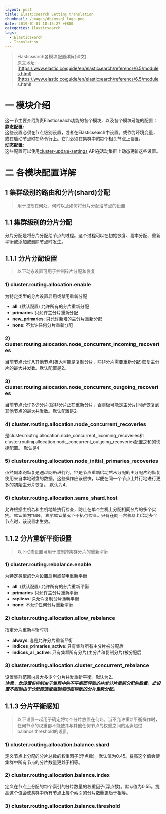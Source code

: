 ```yaml
---
layout: post
title: Elasticsearch Setting translation
thumbnail: /images/db/mysql_logo.png
date: 2019-01-01 10:15:27 +0800
categories: Elasticsearch
tags: 
  - Elasticsearch
  - Translation
---
```

> Elasticsearch各模块配置详解(译文)  
> 原文地址: [https://www.elastic.co/guide/en/elasticsearch/reference/6.5/modules.html](https://www.elastic.co/guide/en/elasticsearch/reference/6.5/modules.html)

# 一 模块介绍
  这一节主要介绍负责Elasticsearch功能的各个模块，以及各个模块可能的配置：  
  **静态配置:**  
  这些设置必须在节点级别设置，或者在Elasticsearch中设置。或作为环境变量，或在启动节点时在命令行上。它们必须在集群中的每个相关节点上设置。  
  **动态配置:**  
  这些配置可以使用[cluster-update-settings](https://www.elastic.co/guide/en/elasticsearch/reference/current/cluster-update-settings.html) 
  API在活动集群上动态更新这些设置。

# 二 各模块配置详解
## 1 集群级别的路由和分片(shard)分配
> 用于控制在何处、何时以及如何将分片分配给节点的设置
## 1.1 集群级别的分片分配
  分片分配是将分片分配给节点的过程。这个过程可以在初始恢复、副本分配、重新平衡或添加或删除节点时发生。
## 1.1.1 分片分配设置
> 以下动态设置可用于控制碎片分配和恢复
### 1) cluster.routing.allocation.enable
  为特定类型的分片设置启用或禁用重新分配
  - **all**: (默认配置) 允许所有的分片重新分配
  - **primaries**: 只允许主分片重新分配
  - **new_primaries**: 只允许新增的主分片重新分配
  - **none**: 不允许任何分片重新分配  
   
### 2) cluster.routing.allocation.node_concurrent_incoming_recoveries
  当前节点允许从其他节点(极大可能是复制分片，除非分片需要重新分配)恢复主分片的最大并发数。默认配置是2。
  
### 3) cluster.routing.allocation.node_concurrent_outgoing_recoveries
  当前节点允许多少分片(除非分片正在重新分片，否则极可能是主分片)同步恢复到其他节点的最大并发数。默认配置是2。
  
### 4) cluster.routing.allocation.node_concurrent_recoveries
  是cluster.routing.allocation.node_concurrent_incoming_recoveries和cluster.routing.allocation.node_concurrent_outgoing_recoveries配置之和的快捷配置。
  默认是4
  
### 5) cluster.routing.allocation.node_initial_primaries_recoveries
  虽然副本的恢复是通过网络进行的，但是节点重新启动后未分配的主分配片的恢复使用来自本地磁盘的数据。这些操作应该很快，以便在同一个节点上并行地进行更多的初始主分片恢复。
  默认为4。  
  
### 6) cluster.routing.allocation.same_shard.host
  允许根据主机名和主机地址执行检查，防止在单个主机上分配相同分片的多个实例。默认值为false，表示默认情况下不执行检查。只有在同一台机器上启动多个节点时，该设置才生效。

## 1.1.2 分片重新平衡设置
> 以下动态设置可用于控制跨集群分片的重新平衡
### 1) cluster.routing.rebalance.enable
  为特定类型的分片设置启用或禁用重新平衡
  - **all**: (默认配置) 允许所有的分片重新平衡 
  - **primaries**: 只允许主分片重新平衡
  - **replicas**: 只允许复制分片重新平衡
  - **none**: 不允许任何分片重新平衡
  
### 2) cluster.routing.allocation.allow_rebalance
  指定分片重新平衡时机 
  - **always**: 总是允许分片重新平衡 
  - **indices_primaries_active**: 只有集群所有主分片被分配后
  - **indices_all_active**: 只有集群所有分片(主分片和复制分片)被分配后
  
### 3) cluster.routing.allocation.cluster_concurrent_rebalance
  设置集群范围内最大多少个分片并发重新平衡。默认为2。  
  _**注意，此设置仅控制由于集群中的不平衡而导致的并发分片重新分配的数量。此设置不限制由于分配筛选或强制感知而导致的分片重新分配。**_ 

## 1.1.3 分片平衡感知
> 以下设置一起用于确定将每个分片放置在何处。当不允许重新平衡操作时，任何节点的权重都不能使其与其他任何节点的权重之间的距离超过balance.threshold的设置。
### 1) cluster.routing.allocation.balance.shard
  定义节点上分配的分片总数的权重因子(浮点数)。默认值为0.45。提高这个值会使集群中所有节点的分片数量更趋于相等。
  
### 2) cluster.routing.allocation.balance.index
  定义在节点上分配的每个索引的分片数量的权重因子(浮点数)。默认值为0.55。提高这个值会使集群中所有节点上每个索引的分片数量更趋于相等。
  
### 3) cluster.routing.allocation.balance.threshold
  
    